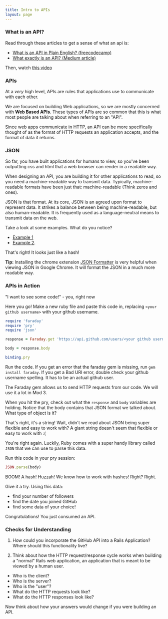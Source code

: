 ```yaml
---
title: Intro to APIs
layout: page
---
```


### What is an API?

Read through these articles to get a sense of what an api is:

* [What is an API in Plain English? (freecodecamp)](https://www.freecodecamp.org/news/what-is-an-api-in-english-please-b880a3214a82)
* [What exactly is an API? (Medium article)](https://medium.com/@perrysetgo/what-exactly-is-an-api-69f36968a41f)

Then, watch [this video](https://www.youtube.com/watch?v=s7wmiS2mSXY)

### APIs

At a *very* high level, APIs are rules that applications use to communicate with each other.

We are focused on building Web applications, so we are mostly concerned with **Web Based APIs**. These types of APIs are so common that this is what most people are talking about when referring to an "API".

Since web apps communicate in HTTP, an API can be more specifically thought of as the format of HTTP requests an application accepts, and the format of data it returns.

### JSON

So far, you have built applications for humans to view, so you've been outputting css and html that a web browser can render in a readable way.

When designing an API, you are building it for other applications to read, so you need a machine-readable way to transmit data. Typically, machine-readable formats have been just that: machine-readable (Think zeros and ones).

JSON is that format. At its core, JSON is an agreed upon format to represent data. It strikes a balance between being machine-readable, but also human-readable. It is frequently used as a language-neutral means to transmit data on the web.

Take a look at some examples. What do you notice?

* [Example 1](https://developer.github.com/v3/git/commits)
* [Example 2](https://birdeck-api.herokuapp.com/api/v1/posts/2).

That's right! It looks just like a hash!

**Tip:** Installing the chrome extension [JSON Formatter](https://chrome.google.com/webstore/detail/json-formatter/bcjindcccaagfpapjjmafapmmgkkhgoa) is very helpful when viewing JSON in Google Chrome. It will format the JSON in a much more readable way.

### APIs in Action

"I want to see some code!" - you, right now

Here you go! Make a new ruby file and paste this code in, replacing `<your github username>` with your github username.

```ruby
require 'faraday'
require 'pry'
require 'json'

response = Faraday.get 'https://api.github.com/users/<your github username>'

body = response.body

binding.pry
```

Run the code. If you get an error that the faraday gem is missing, run `gem install faraday`. If you get a Bad URI error, double check your github username spelling. It has to be an actual github user.

The Faraday gem allows us to send HTTP requests from our code. We will use it a lot in Mod 3.

When you hit the pry, check out what the `response` and `body` variables are holding. Notice that the body contains that JSON format we talked about. What type of object is it?

That's right, it's a string! Wait, didn't we read about JSON being super flexible and easy to work with? A giant string doesn't seem that flexible or easy to work with :(

You're right again. Luckily, Ruby comes with a super handy library called `JSON` that we can use to parse this data.

Run this code in your pry session:

```ruby
JSON.parse(body)
```

BOOM! A hash! Huzzah! We know how to work with hashes! Right? Right.

Give it a try. Using this data:

* find your number of followers
* find the date you joined GitHub
* find some data of your choice!

Congratulations! You just consumed an API.

### Checks for Understanding

1. How could you incorporate the GitHub API into a Rails Application? Where should this functionality live?

2. Think about how the HTTP request/response cycle works when building a "normal" Rails web application, an application that is meant to be viewed by a human user.

* Who is the client?
* Who is the server?
* Who is the "user"?
* What do the HTTP requests look like?
* What do the HTTP responses look like?

Now think about how your answers would change if you were building an API.
